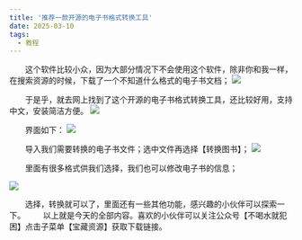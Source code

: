 ```yaml
---
title: '推荐一款开源的电子书格式转换工具'
date: 2025-03-10
tags:
  - 教程
---
```


&emsp;&emsp;这个软件比较小众，因为大部分情况下不会使用这个软件，除非你和我一样，在搜索资源的时候，下载了一个不知道什么格式的电子书文档；
![](https://files.mdnice.com/user/25819/e46e7f13-ae29-40fb-8a5f-35a4afb02aa8.png)

&emsp;&emsp;于是乎，就去网上找到了这个开源的电子书格式转换工具，还比较好用，支持中文，安装简洁方便。
![](https://files.mdnice.com/user/25819/6fe51dd2-4797-4894-bd2a-5d7d1ae79769.png)

&emsp;&emsp;界面如下：
![](https://files.mdnice.com/user/25819/ecfc1cb6-9498-44cb-8ed0-22abd8fd7c3f.png)

&emsp;&emsp;导入我们需要转换的电子书文件；选中文件再选择【转换图书】；
![](https://files.mdnice.com/user/25819/b2783fc4-0fec-4555-adf0-5a814aea6448.png)

&emsp;&emsp;里面有很多格式供我们选择，我们也可以修改电子书的信息；

![](https://files.mdnice.com/user/25819/eeca49eb-a14f-4760-9fe9-b4c12e3cd377.png)

&emsp;&emsp;选择，转换就可以了，里面还有一些其他功能，感兴趣的小伙伴可以探索一下。
&emsp;&emsp;以上就是今天的全部内容。喜欢的小伙伴可以关注公众号【不喝水就犯困】点击子菜单【宝藏资源】获取下载链接。
